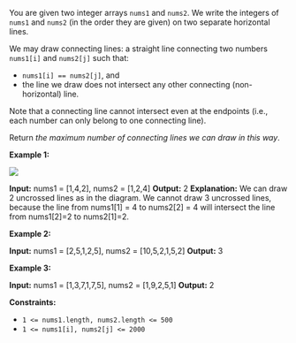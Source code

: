 
You are given two integer arrays  `nums1`  and  `nums2`. We write the integers of  `nums1`  and  `nums2`  (in the order they are given) on two separate horizontal lines.

We may draw connecting lines: a straight line connecting two numbers  `nums1[i]`  and  `nums2[j]`  such that:

-   `nums1[i] == nums2[j]`, and
-   the line we draw does not intersect any other connecting (non-horizontal) line.

Note that a connecting line cannot intersect even at the endpoints (i.e., each number can only belong to one connecting line).

Return  _the maximum number of connecting lines we can draw in this way_.

**Example 1:**

![](https://assets.leetcode.com/uploads/2019/04/26/142.png)

**Input:** nums1 = [1,4,2], nums2 = [1,2,4]
**Output:** 2
**Explanation:** We can draw 2 uncrossed lines as in the diagram.
We cannot draw 3 uncrossed lines, because the line from nums1[1] = 4 to nums2[2] = 4 will intersect the line from nums1[2]=2 to nums2[1]=2.

**Example 2:**

**Input:** nums1 = [2,5,1,2,5], nums2 = [10,5,2,1,5,2]
**Output:** 3

**Example 3:**

**Input:** nums1 = [1,3,7,1,7,5], nums2 = [1,9,2,5,1]
**Output:** 2

**Constraints:**

-   `1 <= nums1.length, nums2.length <= 500`
-   `1 <= nums1[i], nums2[j] <= 2000`